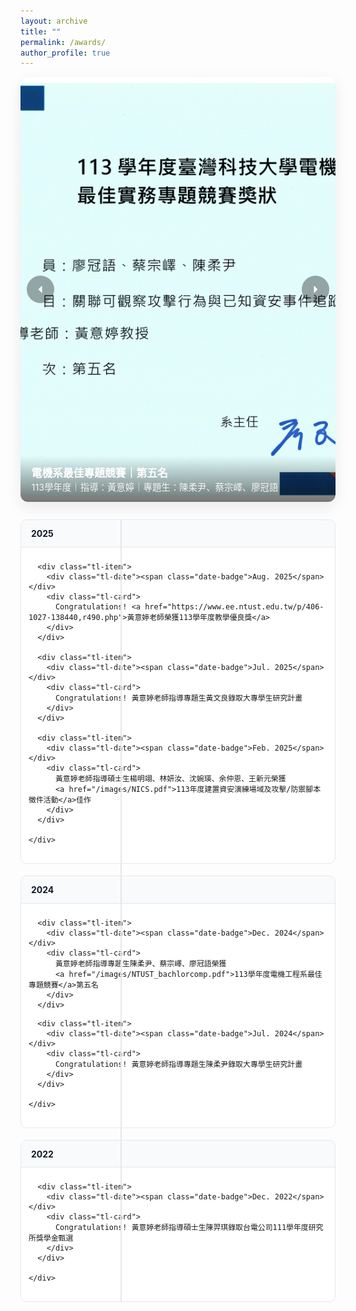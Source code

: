 ```yaml
---
layout: archive
title: ""
permalink: /awards/
author_profile: true
---
```



<style>
  :root{
    --green:#5CB85C;
    --text:#111827;
    --muted:#6b7280;
    --line:#e5e7eb;
    --card-bg:#ffffff;
    --card-border:#e5e7eb;
  }

  /* ====== SLIDER ====== */
  .hero-slider{
    position:relative;
    width:100%;
    height: min(65vh, 680px);
    border-radius: 12px;
    overflow:hidden;
    box-shadow: 0 8px 24px rgba(0,0,0,.08);
    margin-bottom: 1.75rem;
    background:#f3f4f6;
  }
  .hs-slide{
    position:absolute; inset:0;
    opacity:0; transition:opacity .6s ease;
    display:none; /* 非 active 不顯示，避免重疊 */
  }
  .hs-slide.active{ opacity:1; display:block; }
  .hs-slide img{
    width:100%; height:100%; object-fit:cover; display:block;
  }
  .hs-slide{ z-index: 0; }    
  .hs-caption{ z-index: 1; }     
  .hs-nav{ z-index: 3; }
  .hs-dots{ z-index: 4; }  

  .hs-caption{
    position:absolute; left:0; right:0; bottom:0;
    padding: .9rem 1.1rem;
    color:#fff;
    background: linear-gradient(0deg, rgba(0,0,0,.55), rgba(0,0,0,0));
  }
  .hs-title{ font-weight:700; font-size:1.05rem; }
  .hs-sub{ font-size:.9rem; opacity:.9; }

  .hs-dots{
    position:absolute; bottom:10px; left:50%; transform:translateX(-50%);
    display:flex; gap:.4rem; align-items:center; z-index:2;
  }
  .hs-dot{
    width:10px; height:10px; border-radius:9999px;
    background: rgba(255,255,255,.7); cursor:pointer;
    border: 2px solid rgba(0,0,0,.1);
  }
  .hs-dot.active{ background:#fff; }

  .hs-nav{
    position:absolute; top:50%; transform:translateY(-50%);
    width:44px; height:44px; border-radius:50%;
    border:none; background:rgba(0,0,0,.35); color:#fff;
    display:flex; align-items:center; justify-content:center;
    cursor:pointer; z-index:2;
  }
  .hs-nav:hover{ background:rgba(0,0,0,.5); }
  .hs-nav svg{ width:20px; height:20px; }
  .hs-nav.prev{ left:10px; }
  .hs-nav.next{ right:10px; }

  /* ====== TIMELINE ====== */
  .timeline{
    position:relative;
    padding-left:0;
    margin-top: 1.5rem;
  }
  .timeline::before{
    content:"";
    position:absolute;
    left: 160px;
    top:0; bottom:0;
    width:2px; background: var(--line);
  }

  .tl-year{
    margin: 1rem 0 1.2rem 0;
    border:1px solid var(--card-border);
    border-radius:10px;
    background:#fff;
    overflow:hidden;
  }
  .tl-year summary{
    list-style:none; cursor:pointer;
    padding: .8rem 1rem;
    font-weight:700; color:var(--text);
    background:#f9fafb;
  }
  .tl-year summary::-webkit-details-marker{ display:none; }
  .tl-year summary .meta{
    color: var(--muted); font-weight: 500; margin-left:.4rem; font-size:.95rem;
  }
  .tl-year[open] summary{ border-bottom:1px solid var(--card-border); }

  .tl-items{ padding: .5rem .75rem 1rem .75rem; }
  .tl-item{
    position:relative;
    display:grid; grid-template-columns: 160px 1fr; gap: 18px;
    padding: 14px 6px;
  }
  .tl-item:not(:last-child){ border-bottom:1px dashed var(--line); }

  .tl-item::before{
    content:"";
    position:absolute; left: 160px; top: 28px;
    transform: translate(-50%, -50%);
    width:12px; height:12px; border-radius:50%;
    background: var(--green); box-shadow: 0 0 0 3px #e8f7ec;
  }

  .tl-date{
    text-align:right; padding-right:18px;
    color:var(--muted);
    font-weight:700; white-space:nowrap;
  }
  .date-badge{
    display:inline-block; padding:2px 6px; border-radius:4px;
    background: var(--green); color:#fff; font-weight:700; font-size:12px;
  }

  .tl-card{
    background: var(--card-bg);
    border:1px solid var(--card-border);
    border-radius:10px;
    padding: 12px 14px;
  }
  .tl-card a{ color:#0ea5e9; text-decoration:none; }
  .tl-card a:hover{ text-decoration:underline; }

  @media (max-width: 720px){
    .timeline::before{ display:none; }
    .tl-item{ grid-template-columns: 1fr; }
    .tl-item::before{ display:none; }
    .tl-date{ text-align:left; padding:0 0 6px 0; }
  }
</style>

<!-- ========== SLIDER ========== -->
<div class="hero-slider" id="hero-slider" aria-label="Awards hero slider" data-interval="5000">
  <!-- slides -->
  <div class="hs-slide active" data-index="0">
    <img src="/images/NTUST_bachlorcomp-1.png" alt="113學年度電機工程系最佳專題競賽 第五名">
    <div class="hs-caption">
      <div class="hs-title">電機系最佳專題競賽｜第五名</div>
      <div class="hs-sub">113學年度｜指導：黃意婷｜專題生：陳柔尹、蔡宗嶧、廖冠語</div>
    </div>
  </div>
  <div class="hs-slide" data-index="1">
    <img src="/images/NICS-1_tmp.jpg" alt="資安演練場域與攻防腳本徵件 佳作">
    <div class="hs-caption">
      <div class="hs-title">資安演練場域與攻防腳本徵件｜佳作</div>
      <div class="hs-sub">113年度｜指導：黃意婷｜學生：楊明翊、林妍汝、沈婉瑛、余仲恩、王新元</div>
    </div>
  </div>
    <div class="hs-slide" data-index="2">
    <img src="/images/TANET.png" alt="TANET 2024 最佳論文獎">
    <div class="hs-caption">
      <div class="hs-title">基於大型語言模型的資料擴增技術在網路威脅情資的攻擊手法分類研究｜TANET 2024 最佳論文獎</div>
      <div class="hs-sub">113年｜指導：黃意婷｜學生：陳羿琪、陳怡安、李熹琳、黃意婷</div>
    </div>
  </div>

  <!-- 左右按鈕 -->
  <button class="hs-nav prev" type="button" aria-label="Previous slide">
    <svg viewBox="0 0 20 20" fill="currentColor"><path d="M12.5 4l-6 6 6 6"/></svg>
  </button>
  <button class="hs-nav next" type="button" aria-label="Next slide">
    <svg viewBox="0 0 20 20" fill="currentColor"><path d="M7.5 4l6 6-6 6"/></svg>
  </button>

  <!-- dots（JS 會自動產生） -->
  <div class="hs-dots" id="hs-dots" role="tablist" aria-label="Slider dots"></div>
</div>

<!-- ========== TIMELINE（年份可收合，預設全展開） ========== -->
<div class="timeline">

  <!-- 2025 -->
  <details class="tl-year" open>
    <summary>2025</summary>
    <div class="tl-items">
      
      <div class="tl-item">
        <div class="tl-date"><span class="date-badge">Aug. 2025</span></div>
        <div class="tl-card">
          Congratulations! <a href="https://www.ee.ntust.edu.tw/p/406-1027-138440,r490.php">黃意婷老師榮獲113學年度教學優良獎</a>
        </div>
      </div>
      
      <div class="tl-item">
        <div class="tl-date"><span class="date-badge">Jul. 2025</span></div>
        <div class="tl-card">
          Congratulations! 黃意婷老師指導專題生黃文良錄取大專學生研究計畫
        </div>
      </div>

      <div class="tl-item">
        <div class="tl-date"><span class="date-badge">Feb. 2025</span></div>
        <div class="tl-card">
          黃意婷老師指導碩士生楊明翊、林妍汝、沈婉瑛、余仲恩、王新元榮獲
          <a href="/images/NICS.pdf">113年度建置資安演練場域及攻擊/防禦腳本徵件活動</a>佳作
        </div>
      </div>

    </div>
  </details>

  <!-- 2024 -->
  <details class="tl-year" open>
    <summary>2024</summary>
    <div class="tl-items">

      <div class="tl-item">
        <div class="tl-date"><span class="date-badge">Dec. 2024</span></div>
        <div class="tl-card">
          黃意婷老師指導專題生陳柔尹、蔡宗嶧、廖冠語榮獲 
          <a href="/images/NTUST_bachlorcomp.pdf">113學年度電機工程系最佳專題競賽</a>第五名
        </div>
      </div>

<!--
      <div class="tl-item">
        <div class="tl-date"><span class="date-badge">Oct. 2024</span></div>
        <div class="tl-card">
          Congratulations! Our paper has been selected to receive 
          <a href="/images/TANET.png">Best Paper Awards of TANET 2024</a>
        </div>
      </div>
-->

      <div class="tl-item">
        <div class="tl-date"><span class="date-badge">Jul. 2024</span></div>
        <div class="tl-card">
          Congratulations! 黃意婷老師指導專題生陳柔尹錄取大專學生研究計畫
        </div>
      </div>

    </div>
  </details>

  <!-- 2023
  
  <details class="tl-year" open>
    <summary>2023</summary>
    <div class="tl-items">

      <div class="tl-item">
        <div class="tl-date"><span class="date-badge">Jan. 2023</span></div>
        <div class="tl-card">
          Congratulations! Our paper has been selected to receive 
          <a href="https://jise.iis.sinica.edu.tw/pages/jise/index.html#Announcements" target="_blank" rel="noopener">the annual best paper award of 2022 by JISE</a>.
        </div>
      </div>

    </div>
  </details>
  
  -->

  <!-- 2022 -->
  <details class="tl-year" open>
    <summary>2022</summary>
    <div class="tl-items">

      <div class="tl-item">
        <div class="tl-date"><span class="date-badge">Dec. 2022</span></div>
        <div class="tl-card">
          Congratulations! 黃意婷老師指導碩士生陳羿琪錄取台電公司111學年度研究所獎學金甄選
        </div>
      </div>

    </div>
  </details>

</div>

<script>
(function(){
  const slider = document.getElementById('hero-slider');
  if (!slider) return;

  const slides = slider.querySelectorAll('.hs-slide');
  const dotsWrap = document.getElementById('hs-dots');
  const interval = parseInt(slider.getAttribute('data-interval') || '5000', 10);
  let idx = 0;
  let timerId = null;

  /* 動態產生 dots */
  if (dotsWrap) {
    slides.forEach(function(_, i){
      const b = document.createElement('button');
      b.className = 'hs-dot' + (i === 0 ? ' active' : '');
      b.setAttribute('aria-label', 'Slide ' + (i+1));
      b.dataset.go = i;
      dotsWrap.appendChild(b);
    });
  }
  let dots = dotsWrap ? dotsWrap.querySelectorAll('.hs-dot') : [];

  function activate(n){
    slides[idx].classList.remove('active');
    if (dots[idx]) dots[idx].classList.remove('active');
    idx = (n + slides.length) % slides.length;
    slides[idx].classList.add('active');
    if (dots[idx]) dots[idx].classList.add('active');
  }

  function next(){ activate(idx + 1); }
  function prev(){ activate(idx - 1); }

  function schedule(){
    clear();
    if (document.hidden) return;
    timerId = setTimeout(function(){ next(); schedule(); }, interval);
  }
  function clear(){
    if (timerId){ clearTimeout(timerId); timerId = null; }
  }

  /* 事件委派：點擊 dots */
  if (dotsWrap) {
    dotsWrap.addEventListener('click', function(e){
      const btn = e.target.closest('.hs-dot');
      if (!btn) return;
      const go = parseInt(btn.dataset.go, 10);
      activate(go);
      schedule();
    });
  }

  /* 左右按鈕 */
  const btnPrev = slider.querySelector('.hs-nav.prev');
  const btnNext = slider.querySelector('.hs-nav.next');
  if (btnPrev) btnPrev.addEventListener('click', function(){ prev(); schedule(); });
  if (btnNext) btnNext.addEventListener('click', function(){ next(); schedule(); });

  /* 滑鼠暫停 / 離開繼續 */
  slider.addEventListener('mouseenter', clear);
  slider.addEventListener('mouseleave', schedule);

  /* 分頁可見性切換 */
  document.addEventListener('visibilitychange', function(){
    if (document.hidden) { clear(); }
    else { schedule(); }
  });

  schedule();
})();
</script>


